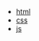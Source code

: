 <!DOCTYPE html>
<html>
<head>
	<title>主页</title>
	<link rel="stylesheet" type="text/css" href="主页.css"/>
	<script type="text/javascript" src="主页.js"></script>
</head>
<body>
	<div class="navfirst">
		<ul>
		<li><a href="#xxx">html</a></li>
		<li><a href="#xxx">css</a></li>
		<li><a href="#xxx">js</a></li>
	 	</ul>
	</div>
	
</body>
</html>
